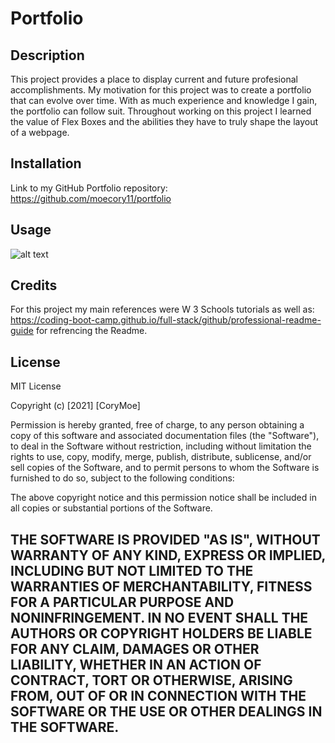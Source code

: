 # Portfolio
## Description
This project provides a place to display current and future profesional accomplishments. My motivation for this project was to create a portfolio that can evolve over time. With as much experience and knowledge I gain, the portfolio can follow suit. Throughout working on this project I learned the value of Flex Boxes and the abilities they have to truly shape the layout of a webpage.
## Installation
Link to my GitHub Portfolio repository:
https://github.com/moecory11/portfolio
## Usage
![alt text](assets/images/screenshot2.png)
## Credits
For this project my main references were W 3 Schools tutorials as well as: https://coding-boot-camp.github.io/full-stack/github/professional-readme-guide
for refrencing the Readme.
## License
MIT License

Copyright (c) [2021] [CoryMoe]

Permission is hereby granted, free of charge, to any person obtaining a copy
of this software and associated documentation files (the "Software"), to deal
in the Software without restriction, including without limitation the rights
to use, copy, modify, merge, publish, distribute, sublicense, and/or sell
copies of the Software, and to permit persons to whom the Software is
furnished to do so, subject to the following conditions:

The above copyright notice and this permission notice shall be included in all
copies or substantial portions of the Software.

THE SOFTWARE IS PROVIDED "AS IS", WITHOUT WARRANTY OF ANY KIND, EXPRESS OR
IMPLIED, INCLUDING BUT NOT LIMITED TO THE WARRANTIES OF MERCHANTABILITY,
FITNESS FOR A PARTICULAR PURPOSE AND NONINFRINGEMENT. IN NO EVENT SHALL THE
AUTHORS OR COPYRIGHT HOLDERS BE LIABLE FOR ANY CLAIM, DAMAGES OR OTHER
LIABILITY, WHETHER IN AN ACTION OF CONTRACT, TORT OR OTHERWISE, ARISING FROM,
OUT OF OR IN CONNECTION WITH THE SOFTWARE OR THE USE OR OTHER DEALINGS IN THE
SOFTWARE.
---